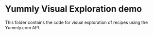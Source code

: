 # Yummly Visual Exploration demo

This folder contains the code for visual exploration of recipes using
the Yummly.com API.


